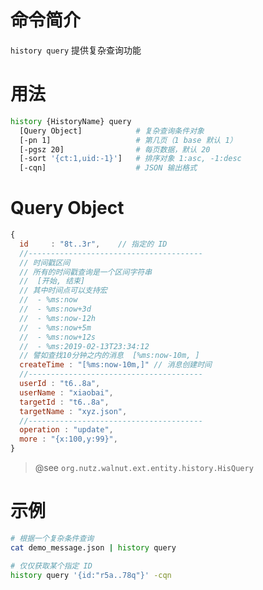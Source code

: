 命令简介
======= 

`history query` 提供复杂查询功能

用法
=======

```bash
history {HistoryName} query
  [Query Object]            # 复杂查询条件对象
  [-pn 1]                   # 第几页（1 base 默认 1）
  [-pgsz 20]                # 每页数据，默认 20
  [-sort '{ct:1,uid:-1}']   # 排序对象 1:asc, -1:desc
  [-cqn]                    # JSON 输出格式
```

Query Object
=======

```js
{
  id     : "8t..3r",    // 指定的 ID
  //---------------------------------------
  // 时间戳区间
  // 所有的时间戳查询是一个区间字符串
  //  [开始, 结束]
  // 其中时间点可以支持宏
  //  - %ms:now
  //  - %ms:now+3d
  //  - %ms:now-12h
  //  - %ms:now+5m
  //  - %ms:now+12s
  //  - %ms:2019-02-13T23:34:12
  // 譬如查找10分钟之内的消息  [%ms:now-10m, ]
  createTime : "[%ms:now-10m,]" // 消息创建时间
  //---------------------------------------
  userId : "t6..8a",
  userName : "xiaobai",
  targetId : "t6..8a",
  targetName : "xyz.json",
  //---------------------------------------
  operation : "update",
  more : "{x:100,y:99}",
}
```

> @see `org.nutz.walnut.ext.entity.history.HisQuery`


示例
=======

```bash
# 根据一个复杂条件查询
cat demo_message.json | history query

# 仅仅获取某个指定 ID
history query '{id:"r5a..78q"}' -cqn
```